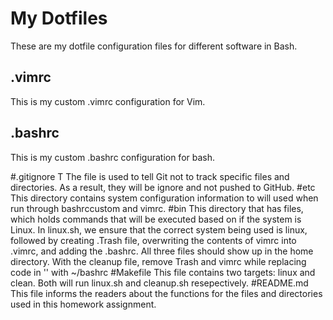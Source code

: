 # My Dotfiles
These are my dotfile configuration files for different software in Bash.
## .vimrc
This is my custom .vimrc configuration for Vim.
## .bashrc
This is my custom .bashrc configuration for bash.

#.gitignore T
The file is used to tell Git not to track specific files and directories. As a result, they will be ignore and not pushed to GitHub.
#etc 
This directory contains system configuration information to will used when run through bashrccustom and vimrc. 
#bin 
This directory that has files, which holds commands that will be executed based on if the system is Linux. In linux.sh, we ensure that the correct system being used is linux, followed by creating .Trash file, overwriting the contents of vimrc into .vimrc, and adding the .bashrc. All three files should show up in the home directory. With the cleanup file, remove Trash and vimrc while replacing code in '' with ~/bashrc
#Makefile 
This file contains two targets: linux and clean. Both will run linux.sh and cleanup.sh resepectively. 
#README.md 
This file informs the readers about the functions for the files and directories used in this homework assignment.
